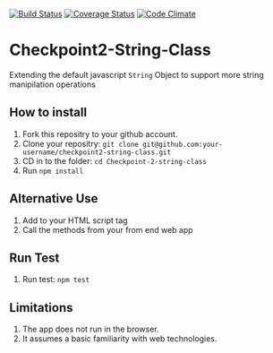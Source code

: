 [![Build Status](https://travis-ci.org/andela-oakinseye/Checkpoint2-String-Class.svg?branch=develop)](https://travis-ci.org/andela-oakinseye/Checkpoint2-String-Class) [![Coverage Status](https://coveralls.io/repos/github/andela-oakinseye/Checkpoint2-String-Class/badge.svg?branch=develop)](https://coveralls.io/github/andela-oakinseye/Checkpoint2-String-Class?branch=develop) [![Code Climate](https://codeclimate.com/github/andela-oakinseye/Checkpoint2-String-Class/badges/gpa.svg)](https://codeclimate.com/github/andela-oakinseye/Checkpoint2-String-Class)
# Checkpoint2-String-Class
Extending the default javascript `String` Object to support more string manipilation operations

## How to install
1. Fork this repositry to your github account.
2. Clone your repositry: `git clone git@github.com:your-username/checkpoint2-string-class.git`
3. CD in to the folder: `cd Checkpoint-2-string-class`
4. Run `npm install`

## Alternative Use
1. Add to your HTML script tag
2. Call the methods from your from end web app

## Run Test
1. Run test: `npm test`

## Limitations
1. The app does not run in the browser.
2. It assumes a basic familiarity with web technologies.